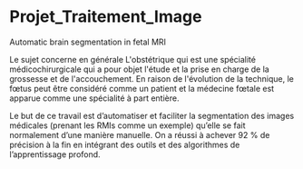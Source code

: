# Projet_Traitement_Image
Automatic brain segmentation in fetal MRI 


Le sujet concerne en générale L'obstétrique qui  est une spécialité médicochirurgicale qui a pour objet l'étude et la prise en charge de la grossesse et de l'accouchement. En raison de l'évolution de la technique, le fœtus peut être considéré comme un patient et la médecine fœtale est apparue comme une spécialité à part entière. 

Le but de ce travail est d’automatiser et faciliter la segmentation des images médicales (prenant les RMIs comme un exemple) qu’elle se fait  normalement d’une manière manuelle. On a réussi  à achever 92 % de précision à la fin en intégrant des outils et des algorithmes de l’apprentissage profond. 
  
